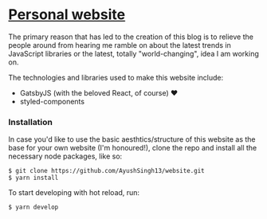 # [Personal website](https://ayushsingh13.github.io)

The primary reason that has led to the creation of this blog is to relieve the people around from hearing me ramble on about the latest trends in JavaScript libraries or the latest, totally "world-changing", idea I am working on.

The technologies and libraries used to make this website include:

- GatsbyJS (with the beloved React, of course) :heart:
- styled-components

### Installation

In case you'd like to use the basic aesthtics/structure of this website as the base for your own website (I'm honoured!), clone the repo and install all the necessary node packages, like so:

```shell
$ git clone https://github.com/AyushSingh13/website.git
$ yarn install
```

To start developing with hot reload, run:

```shell
$ yarn develop
```
